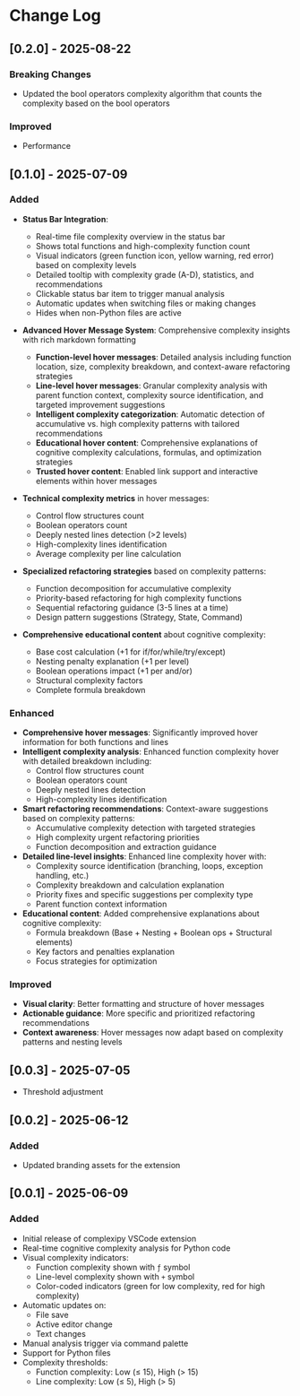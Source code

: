 # Change Log

## [0.2.0] - 2025-08-22

### Breaking Changes

- Updated the bool operators complexity algorithm that counts the complexity based on the bool operators

### Improved

- Performance

## [0.1.0] - 2025-07-09

### Added
- **Status Bar Integration**:
  - Real-time file complexity overview in the status bar
  - Shows total functions and high-complexity function count
  - Visual indicators (green function icon, yellow warning, red error) based on complexity levels
  - Detailed tooltip with complexity grade (A-D), statistics, and recommendations
  - Clickable status bar item to trigger manual analysis
  - Automatic updates when switching files or making changes
  - Hides when non-Python files are active

- **Advanced Hover Message System**: Comprehensive complexity insights with rich markdown formatting
  - **Function-level hover messages**: Detailed analysis including function location, size, complexity breakdown, and context-aware refactoring strategies
  - **Line-level hover messages**: Granular complexity analysis with parent function context, complexity source identification, and targeted improvement suggestions
  - **Intelligent complexity categorization**: Automatic detection of accumulative vs. high complexity patterns with tailored recommendations
  - **Educational hover content**: Comprehensive explanations of cognitive complexity calculations, formulas, and optimization strategies
  - **Trusted hover content**: Enabled link support and interactive elements within hover messages

- **Technical complexity metrics** in hover messages:
  - Control flow structures count
  - Boolean operators count
  - Deeply nested lines detection (>2 levels)
  - High-complexity lines identification
  - Average complexity per line calculation

- **Specialized refactoring strategies** based on complexity patterns:
  - Function decomposition for accumulative complexity
  - Priority-based refactoring for high complexity functions
  - Sequential refactoring guidance (3-5 lines at a time)
  - Design pattern suggestions (Strategy, State, Command)

- **Comprehensive educational content** about cognitive complexity:
  - Base cost calculation (+1 for if/for/while/try/except)
  - Nesting penalty explanation (+1 per level)
  - Boolean operations impact (+1 per and/or)
  - Structural complexity factors
  - Complete formula breakdown

### Enhanced
- **Comprehensive hover messages**: Significantly improved hover information for both functions and lines
- **Intelligent complexity analysis**: Enhanced function complexity hover with detailed breakdown including:
  - Control flow structures count
  - Boolean operators count
  - Deeply nested lines detection
  - High-complexity lines identification
- **Smart refactoring recommendations**: Context-aware suggestions based on complexity patterns:
  - Accumulative complexity detection with targeted strategies
  - High complexity urgent refactoring priorities
  - Function decomposition and extraction guidance
- **Detailed line-level insights**: Enhanced line complexity hover with:
  - Complexity source identification (branching, loops, exception handling, etc.)
  - Complexity breakdown and calculation explanation
  - Priority fixes and specific suggestions per complexity type
  - Parent function context information
- **Educational content**: Added comprehensive explanations about cognitive complexity:
  - Formula breakdown (Base + Nesting + Boolean ops + Structural elements)
  - Key factors and penalties explanation
  - Focus strategies for optimization

### Improved
- **Visual clarity**: Better formatting and structure of hover messages
- **Actionable guidance**: More specific and prioritized refactoring recommendations
- **Context awareness**: Hover messages now adapt based on complexity patterns and nesting levels

## [0.0.3] - 2025-07-05

- Threshold adjustment

## [0.0.2] - 2025-06-12

### Added
- Updated branding assets for the extension

## [0.0.1] - 2025-06-09

### Added
- Initial release of complexipy VSCode extension
- Real-time cognitive complexity analysis for Python code
- Visual complexity indicators:
  - Function complexity shown with `ƒ` symbol
  - Line-level complexity shown with `+` symbol
  - Color-coded indicators (green for low complexity, red for high complexity)
- Automatic updates on:
  - File save
  - Active editor change
  - Text changes
- Manual analysis trigger via command palette
- Support for Python files
- Complexity thresholds:
  - Function complexity: Low (≤ 15), High (> 15)
  - Line complexity: Low (≤ 5), High (> 5)
